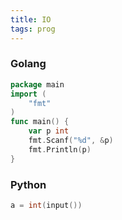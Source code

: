 ```yaml
---
title: IO
tags: prog
---
```


### Golang

```{.go filename="io.go"}
package main
import (
	"fmt"
)
func main() {
	var p int
	fmt.Scanf("%d", &p)
	fmt.Println(p)
}

```

### Python
```{.go filename="io.py"}
a = int(input())
```